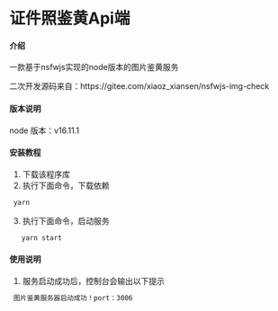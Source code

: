 # 证件照鉴黄Api端

#### 介绍
一款基于nsfwjs实现的node版本的图片鉴黄服务
<p></p>
二次开发源码来自：https://gitee.com/xiaoz_xiansen/nsfwjs-img-check

#### 版本说明
node 版本：v16.11.1


#### 安装教程

1. 下载该程序库
2.  执行下面命令，下载依赖
   ```js
    yarn
   ```
3. 执行下面命令，启动服务
 ```js
    yarn start
 ```

#### 使用说明

1.  服务启动成功后，控制台会输出以下提示
   ```js
    图片鉴黄服务器启动成功！port：3006
   ```
